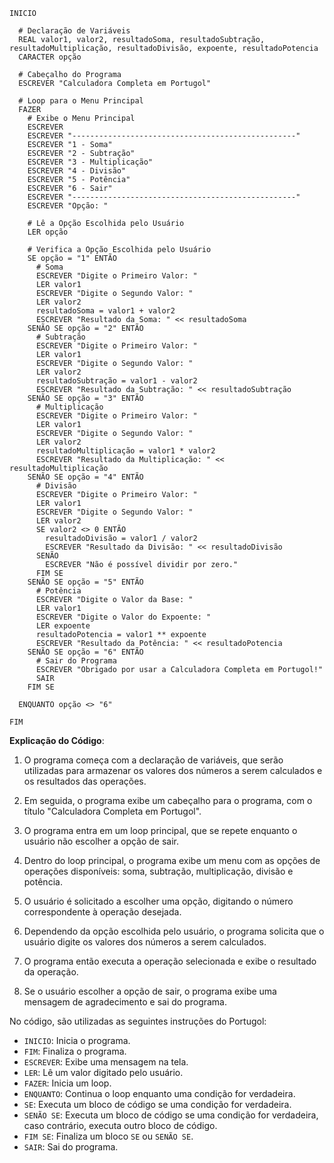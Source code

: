 ```portuguol
INICIO

  # Declaração de Variáveis
  REAL valor1, valor2, resultadoSoma, resultadoSubtração, resultadoMultiplicação, resultadoDivisão, expoente, resultadoPotencia
  CARACTER opção

  # Cabeçalho do Programa
  ESCREVER "Calculadora Completa em Portugol"

  # Loop para o Menu Principal
  FAZER
    # Exibe o Menu Principal
    ESCREVER
    ESCREVER "--------------------------------------------------"
    ESCREVER "1 - Soma"
    ESCREVER "2 - Subtração"
    ESCREVER "3 - Multiplicação"
    ESCREVER "4 - Divisão"
    ESCREVER "5 - Potência"
    ESCREVER "6 - Sair"
    ESCREVER "--------------------------------------------------"
    ESCREVER "Opção: "

    # Lê a Opção Escolhida pelo Usuário
    LER opção

    # Verifica a Opção Escolhida pelo Usuário
    SE opção = "1" ENTÃO
      # Soma
      ESCREVER "Digite o Primeiro Valor: "
      LER valor1
      ESCREVER "Digite o Segundo Valor: "
      LER valor2
      resultadoSoma = valor1 + valor2
      ESCREVER "Resultado da Soma: " << resultadoSoma
    SENÃO SE opção = "2" ENTÃO
      # Subtração
      ESCREVER "Digite o Primeiro Valor: "
      LER valor1
      ESCREVER "Digite o Segundo Valor: "
      LER valor2
      resultadoSubtração = valor1 - valor2
      ESCREVER "Resultado da Subtração: " << resultadoSubtração
    SENÃO SE opção = "3" ENTÃO
      # Multiplicação
      ESCREVER "Digite o Primeiro Valor: "
      LER valor1
      ESCREVER "Digite o Segundo Valor: "
      LER valor2
      resultadoMultiplicação = valor1 * valor2
      ESCREVER "Resultado da Multiplicação: " << resultadoMultiplicação
    SENÃO SE opção = "4" ENTÃO
      # Divisão
      ESCREVER "Digite o Primeiro Valor: "
      LER valor1
      ESCREVER "Digite o Segundo Valor: "
      LER valor2
      SE valor2 <> 0 ENTÃO
        resultadoDivisão = valor1 / valor2
        ESCREVER "Resultado da Divisão: " << resultadoDivisão
      SENÃO
        ESCREVER "Não é possível dividir por zero."
      FIM SE
    SENÃO SE opção = "5" ENTÃO
      # Potência
      ESCREVER "Digite o Valor da Base: "
      LER valor1
      ESCREVER "Digite o Valor do Expoente: "
      LER expoente
      resultadoPotencia = valor1 ** expoente
      ESCREVER "Resultado da Potência: " << resultadoPotencia
    SENÃO SE opção = "6" ENTÃO
      # Sair do Programa
      ESCREVER "Obrigado por usar a Calculadora Completa em Portugol!"
      SAIR
    FIM SE

  ENQUANTO opção <> "6"

FIM
```

**Explicação do Código**:

1. O programa começa com a declaração de variáveis, que serão utilizadas para armazenar os valores dos números a serem calculados e os resultados das operações.

2. Em seguida, o programa exibe um cabeçalho para o programa, com o título "Calculadora Completa em Portugol".

3. O programa entra em um loop principal, que se repete enquanto o usuário não escolher a opção de sair.

4. Dentro do loop principal, o programa exibe um menu com as opções de operações disponíveis: soma, subtração, multiplicação, divisão e potência.

5. O usuário é solicitado a escolher uma opção, digitando o número correspondente à operação desejada.

6. Dependendo da opção escolhida pelo usuário, o programa solicita que o usuário digite os valores dos números a serem calculados.

7. O programa então executa a operação selecionada e exibe o resultado da operação.

8. Se o usuário escolher a opção de sair, o programa exibe uma mensagem de agradecimento e sai do programa.

No código, são utilizadas as seguintes instruções do Portugol:

* `INICIO`: Inicia o programa.
* `FIM`: Finaliza o programa.
* `ESCREVER`: Exibe uma mensagem na tela.
* `LER`: Lê um valor digitado pelo usuário.
* `FAZER`: Inicia um loop.
* `ENQUANTO`: Continua o loop enquanto uma condição for verdadeira.
* `SE`: Executa um bloco de código se uma condição for verdadeira.
* `SENÃO SE`: Executa um bloco de código se uma condição for verdadeira, caso contrário, executa outro bloco de código.
* `FIM SE`: Finaliza um bloco `SE` ou `SENÃO SE`.
* `SAIR`: Sai do programa.